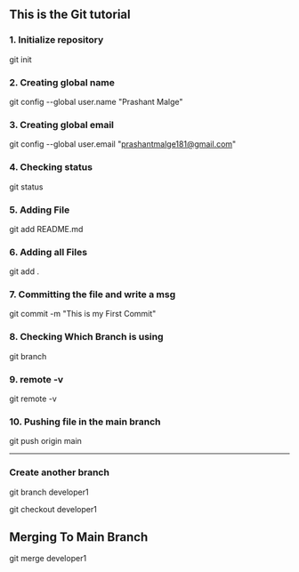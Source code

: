 ## This is the Git tutorial

### 1. Initialize repository
git init 

### 2. Creating global name 
git config --global user.name "Prashant Malge" 

### 3. Creating global email 
git config --global user.email "prashantmalge181@gmail.com"

### 4. Checking status
git status 

### 5. Adding File 
git add README.md 

### 6. Adding all Files 
git add . 

### 7. Committing the file and write a msg
git commit -m "This is my First Commit"

### 8. Checking Which Branch is using 
git branch

### 9. remote -v
git remote -v

### 10. Pushing file in the main branch
git push origin main

------------

### Create another branch 
git branch developer1

git checkout developer1


## Merging To Main Branch
git merge developer1